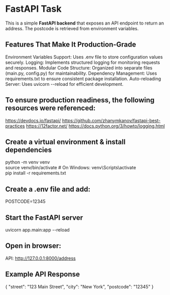 # FastAPI Task 

This is a simple **FastAPI backend** that exposes an API endpoint to return an address. The postcode is retrieved from environment variables.

## Features That Make It Production-Grade
Environment Variables Support: Uses .env file to store configuration values securely.
Logging: Implements structured logging for monitoring requests and responses.
Modular Code Structure: Organized into separate files (main.py, config.py) for maintainability.
Dependency Management: Uses requirements.txt to ensure consistent package installation.
Auto-reloading Server: Uses uvicorn --reload for efficient development. 

## To ensure production readiness, the following resources were referenced:
https://devdocs.io/fastapi/
https://github.com/zhanymkanov/fastapi-best-practices
https://12factor.net/
https://docs.python.org/3/howto/logging.html

##  Create a virtual environment & install dependencies
python -m venv venv  
source venv/bin/activate  # On Windows: venv\Scripts\activate  
pip install -r requirements.txt  

## Create a .env file and add:
POSTCODE=12345

## Start the FastAPI server
uvicorn app.main:app --reload

## Open in browser:
API: http://127.0.0.1:8000/address

## Example API Response
{
  "street": "123 Main Street",
  "city": "New York",
  "postcode": "12345"
}
